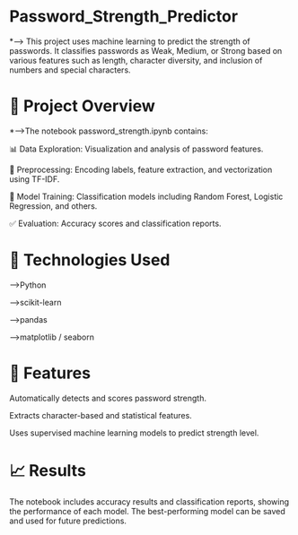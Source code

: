 # Password_Strength_Predictor

*--> This project uses machine learning to predict the strength of passwords. It classifies passwords as Weak, Medium, or Strong based on various features such as length, character diversity, and inclusion of numbers and special characters.

# 📁 Project Overview
*-->The notebook password_strength.ipynb contains:

📊 Data Exploration: Visualization and analysis of password features.

🧹 Preprocessing: Encoding labels, feature extraction, and vectorization using TF-IDF.

🧠 Model Training: Classification models including Random Forest, Logistic Regression, and others.

✅ Evaluation: Accuracy scores and classification reports.

# 🔧 Technologies Used

-->Python

-->scikit-learn

-->pandas

-->matplotlib / seaborn


# 📌 Features
Automatically detects and scores password strength.

Extracts character-based and statistical features.

Uses supervised machine learning models to predict strength level.

# 📈 Results
The notebook includes accuracy results and classification reports, showing the performance of each model. The best-performing model can be saved and used for future predictions.
